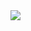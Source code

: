 <img src="https://capsule-render.vercel.app/api?type=waving&color=31363F&height=150&section=header&text=&fontSize=45&fontColor=EEEEEE" />




  





